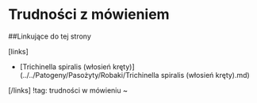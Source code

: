 # Trudności z mówieniem







##Linkujące do tej strony

[links]

- [Trichinella spiralis (włosień kręty)](../../Patogeny/Pasożyty/Robaki/Trichinella spiralis (włosień kręty).md)


[/links]
!tag: trudności w mówieniu
~

